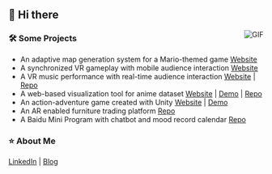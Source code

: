 ## 👋 Hi there 


<img align="right" alt="GIF" src="https://raw.githubusercontent.com/JoeyBling/JoeyBling/master/pic/pusheencode.gif" />

### 🛠 Some Projects
- An adaptive map generation system for a Mario-themed game [Website](https://mariomap.vercel.app/)
- A synchronized VR gameplay with mobile audience interaction [Website](https://runguys.framer.website/)
- A VR music performance with real-time audience interaction [Website](https://roomforsound.framer.website/) | [Repo](https://github.com/frilel/RoomForSound)
- A web-based visualization tool for anime dataset [Website](https://animeet-nine.vercel.app/) | [Demo](https://animeet-nine.vercel.app/demo) | [Repo](https://github.com/yuxin-miao/Information-Visualization)
- An action-adventure game created with Unity [Website](https://awakeningofsonny.framer.website/) | [Demo](https://drive.google.com/file/d/1CPKC3rrsXZ0Tqu0FuqUQ6MGiL3hcrR91/view?usp=sharing)
- An  AR enabled furniture trading platform [Repo](https://github.com/Kaiyang-Chen/ARF-Group)
- A Baidu Mini Program with chatbot and mood record calendar [Repo](https://github.com/yuxin-miao/BaiduMiniProgram2020)
### ⭐️ About Me
[LinkedIn](https://www.linkedin.com/in/xinmiao-yu/) | [Blog](https://yuxin-miao.github.io/) 

